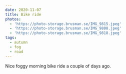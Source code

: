 ```yaml
---
date: 2020-11-07
title: Bike ride
photos:
  - 'https://photo-storage.brusman.se/IMG_9815.jpeg'
  - 'https://photo-storage.brusman.se/IMG_9808.jpeg'
  - 'https://photo-storage.brusman.se/IMG_9818.jpeg'
tags:
  - autumn
  - fog
  - road
---
```


Nice foggy morning bike ride a couple of days ago.
